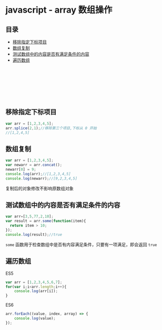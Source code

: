 # javascript - array 数组操作

## 目录
- [移除指定下标项目](#移除指定下标项目)
- [数组复制](#数组复制)
- [测试数组中的内容是否有满足条件的内容](#数组复制)
- [遍历数组](#遍历数组)



<br><br><br><br><br><br>

## 移除指定下标项目
```js
var arr = [1,2,3,4,5];
arr.splice(2,1);//移除第三个项目,下标从 0 开始
//[1,2,4,5]
```

## 数组复制
```js
var arr = [1,2,3,4,5];
var newarr = arr.concat();
newarr[0] = 9;
console.log(arr);//[1,2,3,4,5]
console.log(newarr);//[9,2,3,4,5]
```
复制后的对象修改不影响原数组对象

## 测试数组中的内容是否有满足条件的内容
```js
var arr=[3,5,77,2,10];
var result = arr.some(function(item){
  return item > 10;
});
console.log(result);//true
```
`some` 函数用于检查数组中是否有内容满足条件，只要有一项满足，即会返回 `true`

## 遍历数组

ES5
```js
var arr = [1,2,3,4,5,6,7];
for(var i;i<arr.length;i++){
    console.log(arr[i]);
}
```
ES6
```js
arr.forEach((value, index, array) => {
    console.log(value);
});
```
